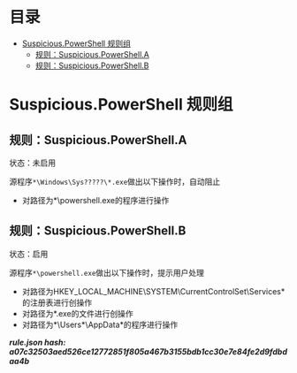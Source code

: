 



目录
==

* [Suspicious.PowerShell 规则组](#suspiciouspowershell-)
	* [规则：Suspicious.PowerShell.A](#suspiciouspowershella)
	* [规则：Suspicious.PowerShell.B](#suspiciouspowershellb)

# Suspicious.PowerShell 规则组

## 规则：Suspicious.PowerShell.A
  
状态：未启用

源程序`*\Windows\Sys?????\*.exe`做出以下操作时，自动阻止
- 对路径为*\powershell.exe的程序进行操作

## 规则：Suspicious.PowerShell.B
  
状态：启用

源程序`*\powershell.exe`做出以下操作时，提示用户处理
- 对路径为HKEY_LOCAL_MACHINE\SYSTEM\CurrentControlSet\Services\*的注册表进行创操作
- 对路径为*.exe的文件进行创操作
- 对路径为*\Users\*\AppData\*的程序进行操作
  
***rule.json hash: a07c32503aed526ce12772851f805a467b3155bdb1cc30e7e84fe2d9fdbdaa4b***